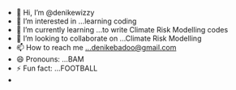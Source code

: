 - 👋 Hi, I’m @denikewizzy
- 👀 I’m interested in ...learning coding
- 🌱 I’m currently learning ...to write Climate Risk Modelling codes
- 💞️ I’m looking to collaborate on ...Climate Risk Modelling
- 📫 How to reach me ...denikebadoo@gmail.com
- 😄 Pronouns: ...BAM
- ⚡ Fun fact: ...FOOTBALL
- 

<!---
denikewizzy/denikewizzy is a ✨ special ✨ repository because its `README.md` (this file) appears on your GitHub profile.
You can click the Preview link to take a look at your changes.
--->
